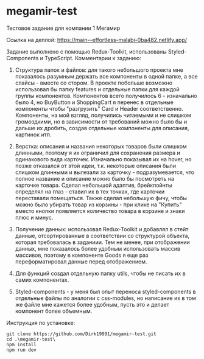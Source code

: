 # megamir-test
Тестовое задание для компании 1 Мегамир

Ссылка на деплой: https://main--effortless-malabi-0ba482.netlify.app/

Задание выполнено с помощью Redux-Toolkit, использованы Styled-Components и TypeScript. Комментарии к заданию:

1. Структура папок и файлов: для такого небольшого проекта мне показалось разумным держать все компоненты в одной папке, а все слайсы - вместе со стором.
В проекте побольше возможно использовал бы папку features и отдельные папки для каждой группы компонентов. Компонентов всего получилось 6 - изначально было 4, но BuyButton
и ShoppingCart я перенес в отдельные компоненты чтобы "разгрузить" Card и Header соответственно. Компоненты, на мой взгляд, получились читаемыми и не слишком громоздкими, но
в зависимости от требований можно было бы и дальше их дробить, создав отдельные компоненты для описания, картинок итп.

2. Верстка: описания и названия некоторых товаров были слишком длинными, поэтому я их ограничил для сохранения размера и одинакового вида карточек. Изначально показывал их на hover, 
но позже отказался от этой идеи, т.к. некоторые описания были слишком длинными и вылезали за карточку - подразумевается, что полное название и описание можно было бы посмотреть на карточке товара. 
Сделал небольшой адаптив, брейкпойнты определял на глаз - ставил их в тех точках, где карточки переставали помещаться. Также сделал небольшую фичу, чтобы можно было убирать товар из корзины - при клике на "Купить" 
вместо кнопки появляется количество товара в корзине и знаки плюс и минус.

3. Получение данных: использовал Redux-Toolkit и добавлял в стейт данные, отсортированные в соответствии со структурой объекта, которая требовалась в заданиии. Тем не менее, при отображении данных, мне показалось 
более удобным использовать массив массивов, поэтому в компоненте Goods я еще раз переформатировал данные перед отображением.

4. Для функций создал отдельную папку utils, чтобы не писать их в самих компонентах.

5. Styled-components - у меня был опыт переноса styled-components в отдельные файлы по аналогии с css-modules, но написание их в том же файле мне кажется более удобным, пусть это и делает компонент более объемным.

Инструкция по установке:

```
git clone https://github.com/Dirk19991/megamir-test.git
cd .\megamir-test\
npm install
npm run dev
```
 
